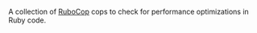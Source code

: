 A collection of [RuboCop](https://github.com/rubocop-hq/rubocop)
cops to check for performance optimizations in Ruby code.
